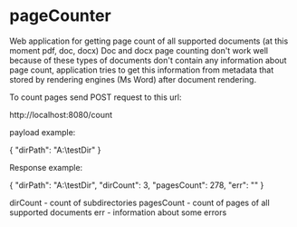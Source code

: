 # pageCounter

Web application for getting page count of all supported documents (at this moment pdf, doc, docx)
Doc and docx page counting don't work well because of these types of documents don't contain any information about page count,
application tries to get this information from metadata that stored by rendering engines (Ms Word) after document rendering.

To count pages send POST request to this url:

http://localhost:8080/count

payload example:

{
    "dirPath": "A:\\testDir"
}

Response example:

{
    "dirPath": "A:\\testDir",
    "dirCount": 3,
    "pagesCount": 278,
    "err": ""
}


dirCount - count of subdirectories
pagesCount - count of pages of all supported documents
err - information about some errors
